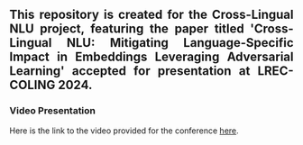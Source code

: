 ## <p align="justify"> This repository is created for the Cross-Lingual NLU project, featuring the paper titled 'Cross-Lingual NLU: Mitigating Language-Specific Impact in Embeddings Leveraging Adversarial Learning' accepted for presentation at LREC-COLING 2024. </p>
### Video Presentation
Here is the link to the video provided for the conference [here](https://drive.google.com/file/d/1Zr9iVDmSuheDGqcY0PAl0Yhrz4Xw4Rwm/view?usp=sharing).
